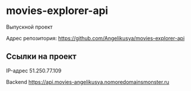 # movies-explorer-api
Выпускной проект 

Адрес репозитория: https://github.com/Angelikusya/movies-explorer-api

## Ссылки на проект

IP-адрес 51.250.77.109

Backend https://api.movies-angelikusya.nomoredomainsmonster.ru
